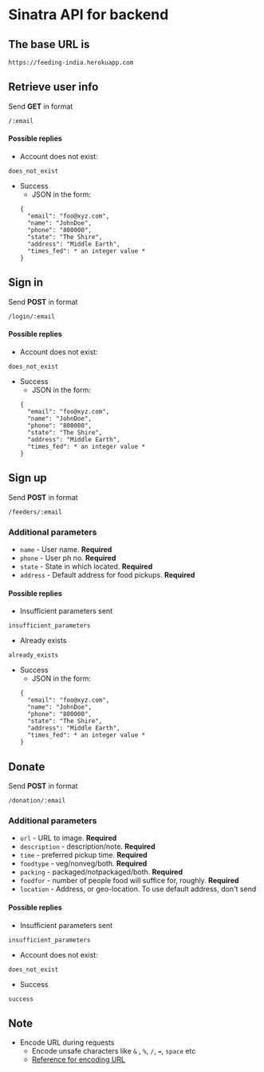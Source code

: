 # Sinatra API for backend


## The base URL is
```
https://feeding-india.herokuapp.com
```

## Retrieve user info
Send <b>GET</b> in format
```
/:email
```
#### Possible replies
* Account does not exist:
```
does_not_exist
```
* Success
	* JSON in the form:
	```
	{
	  "email": "foo@xyz.com",
	  "name": "JohnDoe",
	  "phone": "800000",
	  "state": "The Shire",
	  "address": "Middle Earth",
	  "times_fed": * an integer value *
	}
	```


## Sign in
Send <b>POST</b> in format
```
/login/:email
```
#### Possible replies
* Account does not exist:
```
does_not_exist
```
* Success
	* JSON in the form:
	```
	{
	  "email": "foo@xyz.com",
	  "name": "JohnDoe",
	  "phone": "800000",
	  "state": "The Shire",
	  "address": "Middle Earth",
	  "times_fed": * an integer value *
	}
	```


## Sign up
Send <b>POST</b> in format
```
/feeders/:email
```
### Additional parameters
* ` name ` - User name. <b>Required</b>
* ` phone ` - User ph no. <b>Required</b>
* ` state ` - State in which located. <b>Required</b>
* ` address ` - Default address for food pickups. <b>Required</b>

#### Possible replies
* Insufficient parameters sent
```
insufficient_parameters
```
* Already exists
```
already_exists
```
* Success
	* JSON in the form:
	```
	{
	  "email": "foo@xyz.com",
	  "name": "JohnDoe",
	  "phone": "800000",
	  "state": "The Shire",
	  "address": "Middle Earth",
	  "times_fed": * an integer value *
	}
	```


## Donate
Send <b>POST</b> in format
```
/donation/:email
```
### Additional parameters
* ` url ` - URL to image. <b>Required</b>
* ` description ` - description/note. <b>Required</b>
* ` time ` - preferred pickup time. <b>Required</b>
* ` foodtype ` - veg/nonveg/both. <b>Required</b>
* ` packing ` - packaged/notpackaged/both. <b>Required</b>
* ` foodfor ` - number of people food will suffice for, roughly. <b>Required</b>
* ` location ` - Address, or geo-location. To use default address, don't send

#### Possible replies
* Insufficient parameters sent
```
insufficient_parameters
```
* Account does not exist:
```
does_not_exist
```
* Success
```
success
```


## Note
* Encode URL during requests
	* Encode unsafe characters like `&` , `%`, `/`, `=`, `space` etc
	* [Reference for encoding URL](http://www.w3schools.com/tags/ref_urlencode.asp)